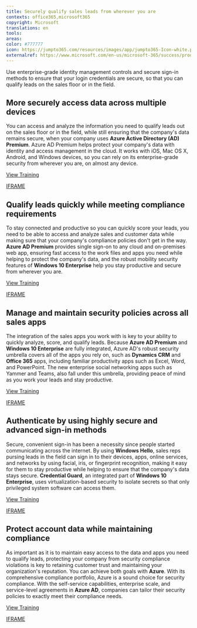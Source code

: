 ```yaml
---
title: Securely qualify sales leads from wherever you are
contexts: office365,microsoft365
copyright: Microsoft
translations: en
tools: 
areas: 
color: #777777
icon: https://jumpto365.com/resources/images/app/jumpto365-Icon-white.png
externalref: https://www.microsoft.com/en-us/microsoft-365/success/productivitylibrary/securely-qualify-sales-leads-from-wherever-you-are
---
```

Use enterprise-grade identity management controls and secure sign-in methods to ensure that your login credentials are secure, so that you can qualify leads on the sales floor or in the field.


## More securely access data across multiple devices

You can access and analyze the information you need to qualify leads out on the sales floor or in the field, while still ensuring that the company's data remains secure, when your company uses **Azure Active Directory (AD) Premium**. Azure AD Premium helps protect your company's data with identity and access management in the cloud. It works with iOS, Mac OS X, Android, and Windows devices, so you can rely on its enterprise-grade security from wherever you are, on almost any device.

[View Training](https://docs.microsoft.com/azure/active-directory/active-directory-device-registration-overview)

[IFRAME](https://www.microsoft.com/en-us/videoplayer/embed/RE1U9Pw)

## Qualify leads quickly while meeting compliance requirements

To stay connected and productive so you can quickly score your leads, you need to be able to access and analyze sales and customer data while making sure that your company's compliance policies don't get in the way. **Azure AD Premium** provides single sign-on to any cloud and on-premises web app, ensuring fast access to the work files and apps you need while helping to protect the company's data, and the robust mobility security features of **Windows 10 Enterprise** help you stay productive and secure from wherever you are.

[View Training](https://docs.microsoft.com/windows/access-protection/access-control/access-control)

[IFRAME](https://www.microsoft.com/en-us/videoplayer/embed/RE1UMQm)

## Manage and maintain security policies across all sales apps

The integration of the sales apps you work with is key to your ability to quickly analyze, score, and qualify leads. Because **Azure AD Premium** and **Windows 10 Enterprise** are fully integrated, Azure AD's robust security umbrella covers all of the apps you rely on, such as **Dynamics CRM** and **Office 365** apps, including familiar productivity apps such as Excel, Word, and PowerPoint. The new enterprise social networking apps such as Yammer and Teams, also fall under this umbrella, providing peace of mind as you work your leads and stay productive.

[View Training](https://support.office.com/article/Azure-integration-with-Office-365-a5efce5d-9c9c-4190-b61b-fd273c1d425f)

[IFRAME](https://www.microsoft.com/en-us/videoplayer/embed/RE1UPnX)

## Authenticate by using highly secure and advanced sign-in methods

Secure, convenient sign-in has been a necessity since people started communicating across the internet. By using **Windows Hello**, sales reps pursing leads in the field can sign in to their devices, apps, online services, and networks by using facial, iris, or fingerprint recognition, making it easy for them to stay productive while helping to ensure that the company's data stays secure. **Credential Guard**, an integrated part of **Windows 10 Enterprise**, uses virtualization-based security to isolate secrets so that only privileged system software can access them.

[View Training](https://privacy.microsoft.com/windows-10-windows-hello-and-privacy)

[IFRAME](https://www.microsoft.com/en-us/videoplayer/embed/RE1UPqt)

## Protect account data while maintaining compliance

As important as it is to maintain easy access to the data and apps you need to qualify leads, protecting your company from security compliance violations is key to retaining customer trust and maintaining your organization's reputation. You can achieve both goals with **Azure**. With its comprehensive compliance portfolio, Azure is a sound choice for security compliance. With the self-service capabilities, enterprise scale, and service-level agreements in **Azure AD**, companies can tailor their security policies to exactly meet their compliance needs.

[View Training](https://azure.microsoft.com/services/security-compliance/)

[IFRAME](https://www.microsoft.com/en-us/videoplayer/embed/RE1UK8V)

